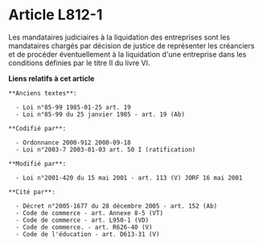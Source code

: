 # Article L812-1

Les mandataires judiciaires à la liquidation des entreprises sont les mandataires chargés par décision de justice de
représenter les créanciers et de procéder éventuellement à la liquidation d'une entreprise dans les conditions définies par
le titre II du livre VI.

**Liens relatifs à cet article**

	**Anciens textes**:

	  - Loi n°85-99 1985-01-25 art. 19
	  - Loi n°85-99 du 25 janvier 1985 - art. 19 (Ab)

	**Codifié par**:

	  - Ordonnance 2000-912 2000-09-18
	  - Loi n°2003-7 2003-01-03 art. 50 I (ratification)

	**Modifié par**:

	  - Loi n°2001-420 du 15 mai 2001 - art. 113 (V) JORF 16 mai 2001

	**Cité par**:

	  - Décret n°2005-1677 du 28 décembre 2005 - art. 152 (Ab)
	  - Code de commerce - art. Annexe 8-5 (VT)
	  - Code de commerce - art. L950-1 (VD)
	  - Code de commerce. - art. R626-40 (V)
	  - Code de l'éducation - art. D613-31 (V)
